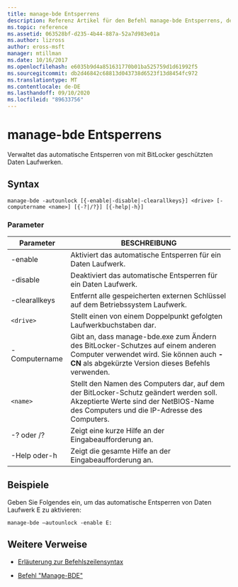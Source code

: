```yaml
---
title: manage-bde Entsperrens
description: Referenz Artikel für den Befehl manage-bde Entsperrens, der das automatische Entsperren von mit BitLocker geschützten Daten Laufwerken verwaltet.
ms.topic: reference
ms.assetid: 063528bf-d235-4b44-887a-52a7d983e01a
ms.author: lizross
author: eross-msft
manager: mtillman
ms.date: 10/16/2017
ms.openlocfilehash: e6035b9d4a851631770b01ba525759d1d61992f5
ms.sourcegitcommit: db2d46842c68813d043738d6523f13d8454fc972
ms.translationtype: MT
ms.contentlocale: de-DE
ms.lasthandoff: 09/10/2020
ms.locfileid: "89633756"
---
```

# <a name="manage-bde-autounlock"></a>manage-bde Entsperrens

Verwaltet das automatische Entsperren von mit BitLocker geschützten Daten Laufwerken.

## <a name="syntax"></a>Syntax

```
manage-bde -autounlock [{-enable|-disable|-clearallkeys}] <drive> [-computername <name>] [{-?|/?}] [{-help|-h}]
```

### <a name="parameters"></a>Parameter

| Parameter | BESCHREIBUNG |
| --------- | ----------- |
| -enable | Aktiviert das automatische Entsperren für ein Daten Laufwerk. |
| -disable | Deaktiviert das automatische Entsperren für ein Daten Laufwerk. |
| -clearallkeys | Entfernt alle gespeicherten externen Schlüssel auf dem Betriebssystem Laufwerk. |
| `<drive>` | Stellt einen von einem Doppelpunkt gefolgten Laufwerkbuchstaben dar. |
| -Computername | Gibt an, dass manage-bde.exe zum Ändern des BitLocker-Schutzes auf einem anderen Computer verwendet wird. Sie können auch **-CN** als abgekürzte Version dieses Befehls verwenden. |
| `<name>` | Stellt den Namen des Computers dar, auf dem der BitLocker-Schutz geändert werden soll. Akzeptierte Werte sind der NetBIOS-Name des Computers und die IP-Adresse des Computers. |
| -? oder /? | Zeigt eine kurze Hilfe an der Eingabeaufforderung an. |
| -Help oder-h | Zeigt die gesamte Hilfe an der Eingabeaufforderung an. |

## <a name="examples"></a>Beispiele

Geben Sie Folgendes ein, um das automatische Entsperren von Daten Laufwerk E zu aktivieren:

```
manage-bde –autounlock -enable E:
```

## <a name="additional-references"></a>Weitere Verweise

- [Erläuterung zur Befehlszeilensyntax](command-line-syntax-key.md)

- [Befehl "Manage-BDE"](manage-bde.md)